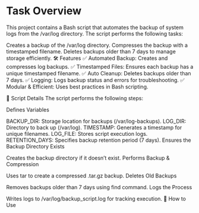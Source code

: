 # Task Overview
This project contains a Bash script that automates the backup of system logs from the /var/log directory. The script performs the following tasks:

Creates a backup of the /var/log directory.
Compresses the backup with a timestamped filename.
Deletes backups older than 7 days to manage storage efficiently.
🛠 Features
✅ Automated Backup: Creates and compresses log backups.
✅ Timestamped Files: Ensures each backup has a unique timestamped filename.
✅ Auto Cleanup: Deletes backups older than 7 days.
✅ Logging: Logs backup status and errors for troubleshooting.
✅ Modular & Efficient: Uses best practices in Bash scripting.

📜 Script Details
The script performs the following steps:

Defines Variables

BACKUP_DIR: Storage location for backups (/var/log-backups).
LOG_DIR: Directory to back up (/var/log).
TIMESTAMP: Generates a timestamp for unique filenames.
LOG_FILE: Stores script execution logs.
RETENTION_DAYS: Specifies backup retention period (7 days).
Ensures the Backup Directory Exists

Creates the backup directory if it doesn’t exist.
Performs Backup & Compression

Uses tar to create a compressed .tar.gz backup.
Deletes Old Backups

Removes backups older than 7 days using find command.
Logs the Process

Writes logs to /var/log/backup_script.log for tracking execution.
🚀 How to Use
